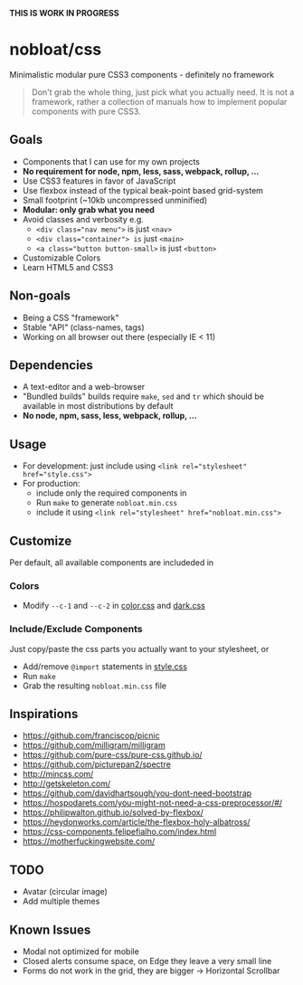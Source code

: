 **THIS IS WORK IN PROGRESS**

# nobloat/css

Minimalistic modular pure CSS3 components - definitely no framework

> Don't grab the whole thing, just pick what you actually need. It is not a framework, rather a collection of manuals how to implement popular components with pure CSS3.

## Goals

- Components that I can use for my own projects
- **No requirement for node, npm, less, sass, webpack, rollup, ...**
- Use CSS3 features in favor of JavaScript
- Use flexbox instead of the typical beak-point based grid-system
- Small footprint (~10kb uncompressed unminified)
- **Modular: only grab what you need**
- Avoid classes and verbosity e.g.
  - `<div class="nav menu">` is just `<nav>`
  - `<div class="container"> is` just `<main>`
  - `<a class="button button-small>` is just `<button>`
- Customizable Colors
- Learn HTML5 and CSS3

## Non-goals

- Being a CSS "framework"
- Stable "API" (class-names, tags)
- Working on all browser out there (especially IE < 11)

## Dependencies

- A text-editor and a web-browser
- "Bundled builds" builds require `make`, `sed` and `tr` which should be available in most distributions by default
- **No node, npm, sass, less, webpack, rollup, ...**

## Usage

- For development: just include [](style.css) using `<link rel="stylesheet" href="style.css">`
- For production:
  - include only the required components in [](style.css)
  - Run `make` to generate `nobloat.min.css`
  - include it using `<link rel="stylesheet" href="nobloat.min.css">`

## Customize
Per default, all available components are includeded in [](style.css)

### Colors

- Modify `--c-1` and `--c-2` in [color.css](src/color.css) and [dark.css](src/dark.css)

### Include/Exclude Components

Just copy/paste the css parts you actually want to your stylesheet, or

- Add/remove `@import` statements in [style.css](src/style.css)
- Run `make`
- Grab the resulting `nobloat.min.css` file

## Inspirations

- https://github.com/franciscop/picnic
- https://github.com/milligram/milligram
- https://github.com/pure-css/pure-css.github.io/
- https://github.com/picturepan2/spectre
- http://mincss.com/
- http://getskeleton.com/
- https://github.com/davidhartsough/you-dont-need-bootstrap
- https://hospodarets.com/you-might-not-need-a-css-preprocessor/#/
- https://philipwalton.github.io/solved-by-flexbox/
- https://heydonworks.com/article/the-flexbox-holy-albatross/
- https://css-components.felipefialho.com/index.html
- https://motherfuckingwebsite.com/

## TODO
- Avatar (circular image)
- Add multiple themes

## Known Issues
- Modal not optimized for mobile
- Closed alerts consume space, on Edge they leave a very small line
- Forms do not work in the grid, they are bigger -> Horizontal Scrollbar
